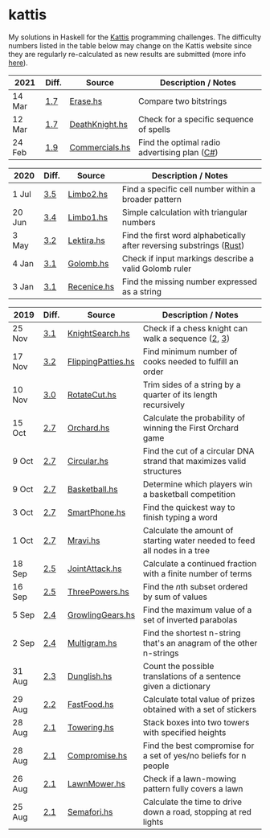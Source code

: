 # kattis

My solutions in Haskell for the [Kattis](https://open.kattis.com/problems?order=problem_difficulty) programming challenges. The difficulty numbers listed in the table below may change on the Kattis website since they are regularly re-calculated as new results are submitted (more info [here](https://open.kattis.com/help/ranklist)).

2021 | Diff. | Source | Description / Notes
--- | --- | --- | ---
14 Mar | [1.7](https://open.kattis.com/problems/erase) | [Erase.hs](src/Erase.hs) | Compare two bitstrings
12 Mar | [1.7](https://open.kattis.com/problems/deathknight) | [DeathKnight.hs](src/DeathKnight.hs) | Check for a specific sequence of spells
24 Feb | [1.9](https://open.kattis.com/problems/commercials) | [Commercials.hs](src/Commercials.hs) | Find the optimal radio advertising plan ([C#](cs/commercials/Program.cs))

2020 | Diff. | Source | Description / Notes
--- | --- | --- | ---
1 Jul | [3.5](https://open.kattis.com/problems/limbo2) | [Limbo2.hs](src/Limbo2.hs) | Find a specific cell number within a broader pattern
20 Jun | [3.4](https://open.kattis.com/problems/limbo1) | [Limbo1.hs](src/Limbo1.hs) | Simple calculation with triangular numbers
3 May | [3.2](https://open.kattis.com/problems/lektira) | [Lektira.hs](src/Lektira.hs) | Find the first word alphabetically after reversing substrings ([Rust](rust/src/lektira.rs))
4 Jan | [3.1](https://open.kattis.com/problems/golombrulers) | [Golomb.hs](src/Golomb.hs) | Check if input markings describe a valid Golomb ruler
3 Jan | [3.1](https://open.kattis.com/problems/recenice) | [Recenice.hs](src/Recenice.hs) | Find the missing number expressed as a string

2019 | Diff. | Source | Description / Notes
--- | --- | --- | ---
25 Nov | [3.1](https://open.kattis.com/problems/knightsearch) | [KnightSearch.hs](src/KnightSearch.hs) | Check if a chess knight can walk a sequence ([2](src/KnightSearch2.hs), [3](src/KnightSearch3.hs))
17 Nov | [3.2](https://open.kattis.com/problems/flippingpatties) | [FlippingPatties.hs](src/FlippingPatties.hs) | Find minimum number of cooks needed to fulfill an order
10 Nov | [3.0](https://open.kattis.com/problems/rotatecut) | [RotateCut.hs](src/RotateCut.hs) | Trim sides of a string by a quarter of its length recursively
15 Oct | [2.7](https://open.kattis.com/problems/orchard) | [Orchard.hs](src/Orchard.hs) | Calculate the probability of winning the First Orchard game
9 Oct | [2.7](https://open.kattis.com/problems/circular) | [Circular.hs](src/Circular.hs) | Find the cut of a circular DNA strand that maximizes valid structures
9 Oct | [2.7](https://open.kattis.com/problems/competitivearcadebasketball) | [Basketball.hs](src/Basketball.hs) | Determine which players win a basketball competition
3 Oct | [2.7](https://open.kattis.com/problems/smartphone) | [SmartPhone.hs](src/SmartPhone.hs) | Find the quickest way to finish typing a word
1 Oct | [2.7](https://open.kattis.com/problems/mravi) | [Mravi.hs](src/Mravi.hs) | Calculate the amount of starting water needed to feed all nodes in a tree
18 Sep | [2.5](https://open.kattis.com/problems/jointattack) | [JointAttack.hs](src/JointAttack.hs) | Calculate a continued fraction with a finite number of terms
16 Sep | [2.5](https://open.kattis.com/problems/threepowers) | [ThreePowers.hs](src/ThreePowers.hs) | Find the <i>n</i>th subset ordered by sum of values
5 Sep | [2.4](https://open.kattis.com/problems/growlinggears) | [GrowlingGears.hs](src/GrowlingGears.hs) | Find the maximum value of a set of inverted parabolas
2 Sep | [2.4](https://open.kattis.com/problems/multigram) | [Multigram.hs](src/Multigram.hs) | Find the shortest n-string that's an anagram of the other n-strings
31 Aug | [2.3](https://open.kattis.com/problems/dunglish) | [Dunglish.hs](src/Dunglish.hs) | Count the possible translations of a sentence given a dictionary
29 Aug | [2.2](https://open.kattis.com/problems/fastfood) | [FastFood.hs](src/FastFood.hs) | Calculate total value of prizes obtained with a set of stickers
28 Aug | [2.1](https://open.kattis.com/problems/towering) | [Towering.hs](src/Towering.hs) | Stack boxes into two towers with specified heights
28 Aug | [2.1](https://open.kattis.com/problems/compromise) | [Compromise.hs](src/Compromise.hs) | Find the best compromise for a set of yes/no beliefs for n people
26 Aug | [2.1](https://open.kattis.com/problems/lawnmower) | [LawnMower.hs](src/LawnMower.hs) | Check if a lawn-mowing pattern fully covers a lawn
25 Aug | [2.1](https://open.kattis.com/problems/semafori) | [Semafori.hs](src/Semafori.hs) | Calculate the time to drive down a road, stopping at red lights

